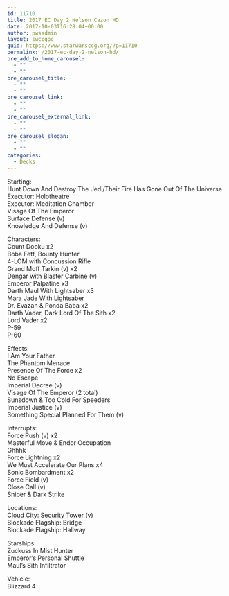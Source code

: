 ```yaml
---
id: 11710
title: 2017 EC Day 2 Nelson Cazon HD
date: 2017-10-03T16:28:04+00:00
author: pwsadmin
layout: swccgpc
guid: https://www.starwarsccg.org/?p=11710
permalink: /2017-ec-day-2-nelson-hd/
bre_add_to_home_carousel:
  - ""
  - ""
bre_carousel_title:
  - ""
  - ""
bre_carousel_link:
  - ""
  - ""
bre_carousel_external_link:
  - ""
  - ""
bre_carousel_slogan:
  - ""
  - ""
categories:
  - Decks
---
```

Starting:  
Hunt Down And Destroy The Jedi/Their Fire Has Gone Out Of The Universe  
Executor: Holotheatre  
Executor: Meditation Chamber  
Visage Of The Emperor  
Surface Defense (v)  
Knowledge And Defense (v)

Characters:  
Count Dooku x2  
Boba Fett, Bounty Hunter  
4-LOM with Concussion Rifle  
Grand Moff Tarkin (v) x2  
Dengar with Blaster Carbine (v)  
Emperor Palpatine x3  
Darth Maul With Lightsaber x3  
Mara Jade With Lightsaber  
Dr. Evazan & Ponda Baba x2  
Darth Vader, Dark Lord Of The Sith x2  
Lord Vader x2  
P-59  
P-60

Effects:  
I Am Your Father  
The Phantom Menace  
Presence Of The Force x2  
No Escape  
Imperial Decree (v)  
Visage Of The Emperor (2 total)  
Sunsdown & Too Cold For Speeders  
Imperial Justice (v)  
Something Special Planned For Them (v)

Interrupts:  
Force Push (v) x2  
Masterful Move & Endor Occupation  
Ghhhk  
Force Lightning x2  
We Must Accelerate Our Plans x4  
Sonic Bombardment x2  
Force Field (v)  
Close Call (v)  
Sniper & Dark Strike

Locations:  
Cloud City: Security Tower (v)  
Blockade Flagship: Bridge  
Blockade Flagship: Hallway

Starships:  
Zuckuss In Mist Hunter  
Emperor’s Personal Shuttle  
Maul’s Sith Infiltrator

Vehicle:  
Blizzard 4